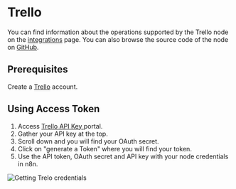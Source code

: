 # Trello

You can find information about the operations supported by the Trello node on the [integrations](https://n8n.io/integrations/n8n-nodes-base.trello) page. You can also browse the source code of the node on [GitHub](https://github.com/n8n-io/n8n/tree/master/packages/nodes-base/nodes/Trello).

## Prerequisites

Create a [Trello](https://trello.com/) account.

## Using Access Token

1. Access [Trello API Key ](https://trello.com/app-key) portal.
2. Gather your API key at the top.
3. Scroll down and you will find your OAuth secret.
4. Click on "generate a Token" where you will find your token.
5. Use the API token, OAuth secret and API key with your node credentials in n8n.

![Getting Trelo credentials](./using-access-token.gif)
